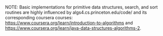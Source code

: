 NOTE:
Basic implementations for primitive data structures, search, and sort routines are highly influenced by algs4.cs.princeton.edu/code/ and its corresponding coursera courses: https://www.coursera.org/learn/introduction-to-algorithms and https://www.coursera.org/learn/java-data-structures-algorithms-2. 
